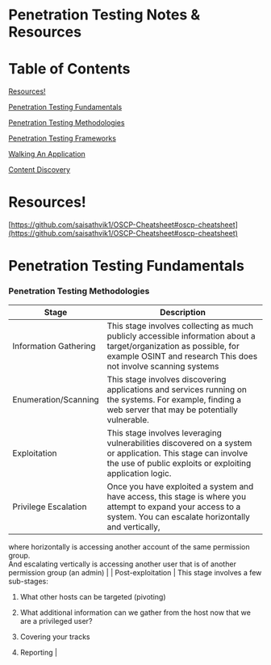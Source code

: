 # Penetration Testing Notes & Resources

# Table of Contents

[Resources!](https://github.com/Jspl0it/Notion-MD-test/blob/main/README.md#resources)

[Penetration Testing Fundamentals](https://github.com/Jspl0it/Notion-MD-test#penetration-testing-fundamentals)

   [Penetration Testing Methodologies](https://github.com/Jspl0it/Notion-MD-test#penetration-testing-methodologies)

[Penetration Testing Frameworks](Penetration%20Testing%20Frameworks%205a38e02132cf4031b69887043c6bfd12.md)

[Walking An Application](Walking%20An%20Application%205d62967c31384fe2a6df8b40f2b707c0.md)

[Content Discovery](Content%20Discovery%203ac5c1f37a2042fea87a520540fe9ba6.md)





# Resources!

[https://github.com/saisathvik1/OSCP-Cheatsheet#oscp-cheatsheet](https://github.com/saisathvik1/OSCP-Cheatsheet#oscp-cheatsheet)




# Penetration Testing Fundamentals

### **Penetration Testing Methodologies**

| Stage | Description |
| --- | --- |
| Information Gathering | This stage involves collecting as much publicly accessible information about a target/organization as possible, for example OSINT and research This does not involve scanning systems |
| Enumeration/Scanning | This stage involves discovering applications and services running on the systems. For example, finding a web server that may be potentially vulnerable. |
| Exploitation | This stage involves leveraging vulnerabilities discovered on a system or application. This stage can involve the use of public exploits or exploiting application logic. |
| Privilege Escalation | Once you have exploited a system and have access, this stage is where you attempt to expand your access to a system. You can escalate horizontally and vertically,   
where horizontally is accessing another account of the same permission group.   
And escalating vertically is accessing another user that is of another permission group (an admin) |
| Post-exploitation | This stage involves a few sub-stages:

1. What other hosts can be targeted
			(pivoting)

2. What additional information can we gather
			from the host now that we are a privileged user?

3. Covering your tracks

4. Reporting |

